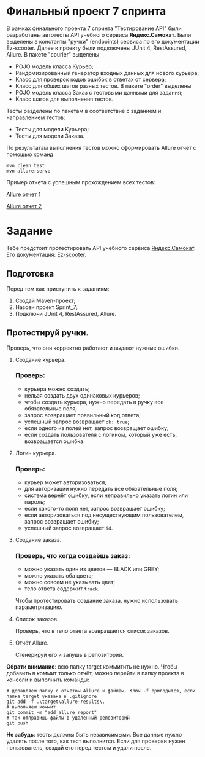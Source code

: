 # Финальный проект 7 спринта

В рамках финального проекта 7 спринта "Тестирование API" были разработаны автотесты API учебного сервиса **Яндекс.Самокат**.
Были выделены в константы "ручки" (endpoints) сервиса по его документации Ez-scooter.
Далее к проекту были подключены JUnit 4, RestAssured, Allure.
В пакете "courier" выделены 
   * POJO модель класса Курьер;
   * Рандомизированный генератор входных данных для нового курьера;
   * Класс для проверок кодов ошибок в ответах от сервера;
   * Класс для общих шагов разных тестов.
В пакете "order" выделены
   * POJO модель класса Заказ с тестовыми данными для задания;
   * Класс шагов для выполнения тестов.

Тесты разделены по пакетам в соответствие с заданием и направлением тестов: 
   * Тесты для модели Курьера;
   * Тесты для модели Заказа.

По результатам выполнения тестов можно сформировать Allure отчет с помощью команд

```
mvn clean test
mvn allure:serve
```

Пример отчета с успешным прохождением всех тестов:

[Allure отчет 1](https://disk.yandex.ru/i/jUL0sGELAoavJg)

[Allure отчет 2](https://disk.yandex.ru/i/kFo7JfgvYAj1vQ)

# Задание

Тебе предстоит протестировать API учебного сервиса [Яндекс.Самокат](http://qa-scooter.praktikum-services.ru/).
Его документация: [Ez-scooter](qa-scooter.praktikum-services.ru/docs/).

## Подготовка

Перед тем как приступить к заданиям:

1. Создай Maven-проект;
2. Назови проект Sprint_7;
3. Подключи JUnit 4, RestAssured, Allure.

## Протестируй ручки.

Проверь, что они корректно работают и выдают нужные ошибки.

1. Создание курьера.

   ### Проверь:
    * курьера можно создать;
    * нельзя создать двух одинаковых курьеров;
    * чтобы создать курьера, нужно передать в ручку все обязательные поля;
    * запрос возвращает правильный код ответа;
    * успешный запрос возвращает `ok: true`;
    * если одного из полей нет, запрос возвращает ошибку;
    * если создать пользователя с логином, который уже есть, возвращается ошибка.

2. Логин курьера.

   ### Проверь:
    * курьер может авторизоваться;
    * для авторизации нужно передать все обязательные поля;
    * система вернёт ошибку, если неправильно указать логин или пароль;
    * если какого-то поля нет, запрос возвращает ошибку;
    * если авторизоваться под несуществующим пользователем, запрос возвращает ошибку;
    * успешный запрос возвращает `id`.

3. Создание заказа.
   ### Проверь, что когда создаёшь заказ:
    * можно указать один из цветов — BLACK или GREY;
    * можно указать оба цвета;
    * можно совсем не указывать цвет;
    * тело ответа содержит `track`.

   Чтобы протестировать создание заказа, нужно использовать параметризацию.

4. Список заказов.

   Проверь, что в тело ответа возвращается список заказов.

5. Отчёт Allure.

   Сгенерируй его и запушь в репозиторий.

**Обрати внимание**: всю папку target коммитить не нужно.
Чтобы добавить в коммит только отчёт, можно перейти в папку проекта в консоли и выполнить команды:

```
# добавляем папку с отчётом Allure к файлам. Ключ -f пригодится, если папка target указана в .gitignore
git add -f .\target\allure-results\.
# выполняем коммит
git commit -m "add allure report"
# так отправишь файлы в удалённый репозиторий
git push
```

**Не забудь**: тесты должны быть независимыми.
Все данные нужно удалять после того, как тест выполнится.
Если для проверки нужен пользователь, создай его перед тестом и удали после. 
